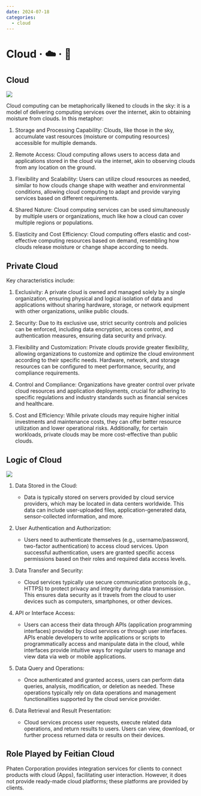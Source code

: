 ```yaml
---
date: 2024-07-18
categories:
  - cloud
---
```


# Cloud · ☁️ · 💭

<!-- more -->

## Cloud

![](/assets/images/cloud.jpg)

Cloud computing can be metaphorically likened to clouds in the sky: it is a model of delivering computing services over the internet, akin to obtaining moisture from clouds. <!-- more --> In this metaphor:

1. Storage and Processing Capability: Clouds, like those in the sky, accumulate vast resources (moisture or computing resources) accessible for multiple demands.
   
2. Remote Access: Cloud computing allows users to access data and applications stored in the cloud via the internet, akin to observing clouds from any location on the ground.
   
3. Flexibility and Scalability: Users can utilize cloud resources as needed, similar to how clouds change shape with weather and environmental conditions, allowing cloud computing to adapt and provide varying services based on different requirements.
   
4. Shared Nature: Cloud computing services can be used simultaneously by multiple users or organizations, much like how a cloud can cover multiple regions or populations.
   
5. Elasticity and Cost Efficiency: Cloud computing offers elastic and cost-effective computing resources based on demand, resembling how clouds release moisture or change shape according to needs.

## Private Cloud

Key characteristics include:

1. Exclusivity: A private cloud is owned and managed solely by a single organization, ensuring physical and logical isolation of data and applications without sharing hardware, storage, or network equipment with other organizations, unlike public clouds.

2. Security: Due to its exclusive use, strict security controls and policies can be enforced, including data encryption, access control, and authentication measures, ensuring data security and privacy.

3. Flexibility and Customization: Private clouds provide greater flexibility, allowing organizations to customize and optimize the cloud environment according to their specific needs. Hardware, network, and storage resources can be configured to meet performance, security, and compliance requirements.

4. Control and Compliance: Organizations have greater control over private cloud resources and application deployments, crucial for adhering to specific regulations and industry standards such as financial services and healthcare.

5. Cost and Efficiency: While private clouds may require higher initial investments and maintenance costs, they can offer better resource utilization and lower operational risks. Additionally, for certain workloads, private clouds may be more cost-effective than public clouds.

## Logic of Cloud

![](/assets/images/云luoji.jpg)

1. Data Stored in the Cloud:
   - Data is typically stored on servers provided by cloud service providers, which may be located in data centers worldwide. This data can include user-uploaded files, application-generated data, sensor-collected information, and more.

2. User Authentication and Authorization:
   - Users need to authenticate themselves (e.g., username/password, two-factor authentication) to access cloud services. Upon successful authentication, users are granted specific access permissions based on their roles and required data access levels.

3. Data Transfer and Security:
   - Cloud services typically use secure communication protocols (e.g., HTTPS) to protect privacy and integrity during data transmission. This ensures data security as it travels from the cloud to user devices such as computers, smartphones, or other devices.

4. API or Interface Access:
   - Users can access their data through APIs (application programming interfaces) provided by cloud services or through user interfaces. APIs enable developers to write applications or scripts to programmatically access and manipulate data in the cloud, while interfaces provide intuitive ways for regular users to manage and view data via web or mobile applications.

5. Data Query and Operations:
   - Once authenticated and granted access, users can perform data queries, analysis, modification, or deletion as needed. These operations typically rely on data operations and management functionalities supported by the cloud service provider.

6. Data Retrieval and Result Presentation:
   - Cloud services process user requests, execute related data operations, and return results to users. Users can view, download, or further process returned data or results on their devices.

## Role Played by Feitian Cloud

Phaten Corporation provides integration services for clients to connect products with cloud (Apps), facilitating user interaction. However, it does not provide ready-made cloud platforms; these platforms are provided by clients.

